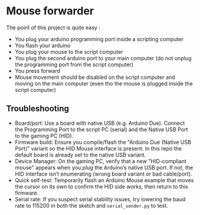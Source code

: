 # Mouse forwarder

The point of this project is quite easy :

- You plug your arduino programming port inside a scripting computer
- You flash your arduino
- You plug your mouse to the script computer
- You plug the second arduino port to your main computer (do not unplug the programming port from the script computer)
- You press forward
- Mouse movement should be disabled on the script computer and moving on the main computer (even tho the mouse is plugged inside the script computer)

## Troubleshooting

- Board/port: Use a board with native USB (e.g. Arduino Due). Connect the Programming Port to the script PC (serial) and the Native USB Port to the gaming PC (HID).
- Firmware build: Ensure you compile/flash the "Arduino Due (Native USB Port)" variant so the HID Mouse interface is present. In this repo the default board is already set to the native USB variant.
- Device Manager: On the gaming PC, verify that a new "HID-compliant mouse" appears when you plug the Arduino’s native USB port. If not, the HID interface isn’t enumerating (wrong board variant or bad cable/port).
- Quick self-test: Temporarily flash an Arduino Mouse example that moves the cursor on its own to confirm the HID side works, then return to this firmware.
- Serial rate: If you suspect serial stability issues, try lowering the baud rate to 115200 in both the sketch and `serial_sender.py` to test.
